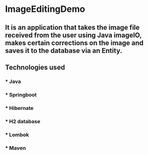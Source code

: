 # ImageEditingDemo

## It is an application that takes the image file received from the user using Java imageIO, makes certain corrections on the image and saves it to the database via an Entity.

## Technologies used
### * Java
### * Springboot
### * Hibernate
### * H2 database
### * Lombok
### * Maven
